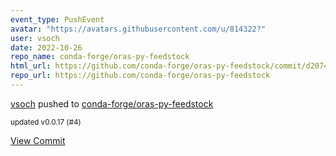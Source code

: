 ```yaml
---
event_type: PushEvent
avatar: "https://avatars.githubusercontent.com/u/814322?"
user: vsoch
date: 2022-10-26
repo_name: conda-forge/oras-py-feedstock
html_url: https://github.com/conda-forge/oras-py-feedstock/commit/d20742bcb56a9ae8aba040209cdd89eab277d288
repo_url: https://github.com/conda-forge/oras-py-feedstock
---
```


<a href='https://github.com/vsoch' target='_blank'>vsoch</a> pushed to <a href='https://github.com/conda-forge/oras-py-feedstock' target='_blank'>conda-forge/oras-py-feedstock</a>

<small>updated v0.0.17 (#4)</small>

<a href='https://github.com/conda-forge/oras-py-feedstock/commit/d20742bcb56a9ae8aba040209cdd89eab277d288' target='_blank'>View Commit</a>